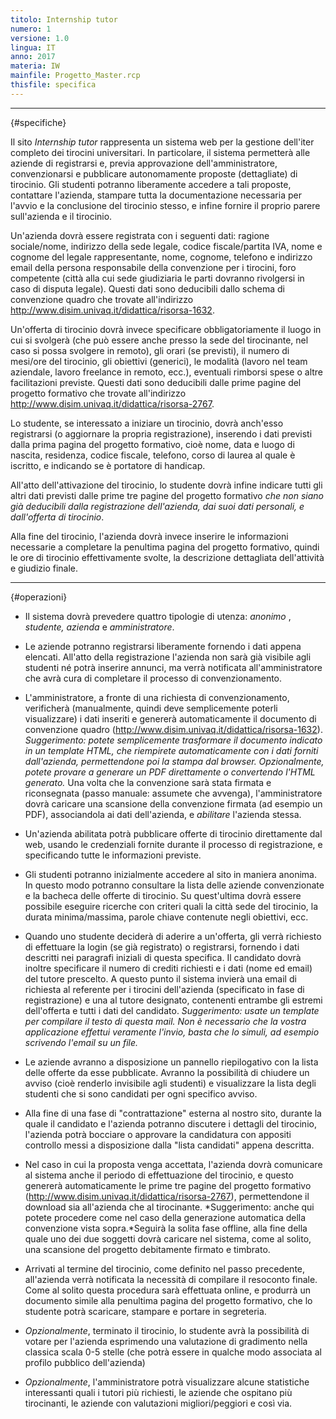 ```yaml
---
titolo: Internship tutor
numero: 1
versione: 1.0
lingua: IT
anno: 2017
materia: IW
mainfile: Progetto_Master.rcp
thisfile: specifica
---
```


-------

{#specifiche}

Il sito *Internship tutor* rappresenta un sistema web
per la gestione dell'iter completo dei tirocini universitari. In particolare,
il sistema permetterà alle aziende di registrarsi e, previa approvazione
dell'amministratore, convenzionarsi e pubblicare autonomamente proposte
(dettagliate) di tirocinio. Gli studenti potranno liberamente accedere a tali
proposte, contattare l'azienda, stampare tutta la documentazione necessaria per
l'avvio e la conclusione del tirocinio stesso, e infine fornire il proprio
parere sull'azienda e il tirocinio.

Un'azienda dovrà essere registrata con i seguenti dati:
ragione sociale/nome, indirizzo della sede legale, codice fiscale/partita IVA,
nome e cognome del legale rappresentante, nome, cognome, telefono e indirizzo
email della persona responsabile della convenzione per i tirocini, foro
competente (città alla cui sede giudiziaria le parti dovranno rivolgersi in
caso di disputa legale). Questi dati sono deducibili dallo schema di
convenzione quadro che trovate all'indirizzo
http://www.disim.univaq.it/didattica/risorsa-1632.

Un'offerta di tirocinio dovrà invece specificare
obbligatoriamente il luogo in cui si svolgerà (che può essere anche presso la
sede del tirocinante, nel caso si possa svolgere in remoto), gli orari (se
previsti), il numero di mesi/ore del tirocinio, gli obiettivi (generici), le
modalità (lavoro nel team aziendale, lavoro freelance in remoto, ecc.),
eventuali rimborsi spese o altre facilitazioni previste. Questi dati sono
deducibili dalle prime pagine del progetto formativo che trovate all'indirizzo
http://www.disim.univaq.it/didattica/risorsa-2767.

Lo studente, se interessato a iniziare un tirocinio, dovrà anch'esso
registrarsi (o aggiornare la propria registrazione), inserendo i dati previsti
dalla prima pagina del progetto formativo, cioè nome, data e luogo di nascita,
residenza, codice fiscale, telefono, corso di laurea al quale è iscritto, e
indicando se è portatore di handicap.

All'atto dell'attivazione del tirocinio, lo studente dovrà infine
indicare tutti gli altri dati previsti dalle prime tre pagine del progetto
formativo *che non siano già deducibili dalla registrazione dell'azienda, dai
suoi dati personali, e dall'offerta di tirocinio*.

Alla fine del tirocinio, l'azienda dovrà invece inserire le
informazioni necessarie a completare la penultima pagina del progetto
formativo, quindi le ore di tirocinio effettivamente svolte, la descrizione
dettagliata dell'attività e giudizio finale.

-------

{#operazioni}

- Il sistema dovrà prevedere quattro tipologie di utenza: *anonimo* ,
  *studente, azienda* e *amministratore*.

- Le aziende potranno registrarsi liberamente fornendo i dati
  appena elencati. All'atto della registrazione l'azienda non sarà già visibile
  agli studenti né potrà inserire annunci, ma verrà notificata all'amministratore
  che avrà cura di completare il processo di convenzionamento.

- L'amministratore, a fronte di una richiesta di convenzionamento,
  verificherà (manualmente, quindi deve semplicemente poterli visualizzare) i
  dati inseriti e genererà automaticamente il documento di convenzione quadro (http://www.disim.univaq.it/didattica/risorsa-1632).
  *Suggerimento: potete semplicemente trasformare il documento indicato in un
  template HTML, che riempirete automaticamente con i dati forniti dall'azienda,
  permettendone poi la stampa dal browser. Opzionalmente, potete provare a
  generare un PDF direttamente o convertendo l'HTML generato.* Una volta che
  la convenzione sarà stata firmata e riconsegnata (passo manuale: assumete che
  avvenga), l'amministratore dovrà caricare una scansione della convenzione
  firmata (ad esempio un PDF), associandola ai dati dell'azienda, e *abilitare*
  l'azienda stessa.

- Un'azienda abilitata potrà pubblicare offerte di tirocinio
  direttamente dal web, usando le credenziali fornite durante il processo di
  registrazione, e specificando tutte le informazioni previste.

- Gli studenti potranno inizialmente accedere al sito in maniera
  anonima. In questo modo potranno consultare la lista delle aziende
  convenzionate e la bacheca delle offerte di tirocinio. Su quest'ultima dovrà
  essere possibile eseguire ricerche con criteri quali la città sede del
  tirocinio, la durata minima/massima, parole chiave contenute negli obiettivi,
  ecc.

- Quando uno studente deciderà di aderire a un'offerta, gli verrà
  richiesto di effettuare la login (se già registrato) o registrarsi, fornendo i
  dati descritti nei paragrafi iniziali di questa specifica. Il candidato dovrà
  inoltre specificare il numero di crediti richiesti e i dati (nome ed email) del
  tutore prescelto. A questo punto il sistema invierà una email di richiesta al
  referente per i tirocini dell'azienda (specificato in fase di registrazione) e
  una al tutore designato, contenenti entrambe gli estremi dell'offerta e tutti i
  dati del candidato. *Suggerimento: usate un template per compilare il testo
  di questa mail. Non è necessario che la vostra applicazione effettui veramente
  l'invio, basta che lo simuli, ad esempio scrivendo l'email su un file.*

- Le aziende avranno a disposizione un pannello riepilogativo con
  la lista delle offerte da esse pubblicate. Avranno la possibilità di chiudere
  un avviso (cioè renderlo invisibile agli studenti) e visualizzare la lista
  degli studenti che si sono candidati per ogni specifico avviso.

- Alla fine di una fase di "contrattazione" esterna al nostro sito,
  durante la quale il candidato e l'azienda potranno discutere i dettagli del
  tirocinio, l'azienda potrà bocciare o approvare la candidatura con appositi
  controllo messi a disposizione dalla "lista candidati" appena descritta.

- Nel caso in cui la proposta venga accettata, l'azienda dovrà
  comunicare al sistema anche il periodo di effettuazione del tirocinio, e questo
  genererà automaticamente le prime tre pagine del progetto formativo (http://www.disim.univaq.it/didattica/risorsa-2767),
  permettendone il download sia all'azienda che al tirocinante. *Suggerimento:
  anche qui potete procedere come nel caso della generazione automatica della
  convenzione vista sopra.*Seguirà la solita fase offline, alla fine della
  quale uno dei due soggetti dovrà caricare nel sistema, come al solito, una
  scansione del progetto debitamente firmato e timbrato.

- Arrivati al termine del tirocinio, come definito nel passo
  precedente, all'azienda verrà notificata la necessità di compilare il resoconto
  finale. Come al solito questa procedura sarà effettuata online, e produrrà un
  documento simile alla penultima pagina del progetto formativo, che lo studente
  potrà scaricare, stampare e portare in segreteria.

- *Opzionalmente*, terminato il tirocinio, lo studente avrà la
  possibilità di votare per l'azienda esprimendo una valutazione di gradimento
  nella classica scala 0-5 stelle (che potrà essere in qualche modo associata al
  profilo pubblico dell'azienda)

- *Opzionalmente*, l'amministratore potrà visualizzare alcune
  statistiche interessanti quali i tutori più richiesti, le aziende che ospitano
  più tirocinanti, le aziende con valutazioni migliori/peggiori e così via.  
